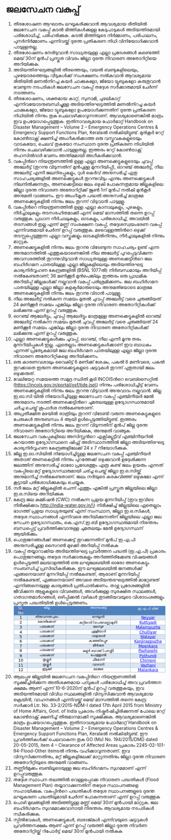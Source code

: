 # ജലസേചന വകുപ്പ്

1.  തീരശോഷണ ആഘാതം ലഘൂകരിക്കുവാന്‍ ആവശ്യമായ രീതിയില്‍ ജലസേചന വകുപ്പ്‌ കടല്‍ ഭിത്തികള്‍ക്കുള്ള കേടുപാടുകള്‍ അടിയന്തിരമായി പരിശോധിച്ച്, പരിഹരിക്കുക. കടല്‍ ഭിത്തിയുടെ നിര്‍മ്മാണം, പരിപാലനം, പുനര്‍നിര്‍മ്മാണം എന്നിവയ്ക്ക് ദുരന്ത പ്രതികരണ നിധി വിനിയോഗിക്കുവാന്‍ പാടുള്ളതല്ല.
2.  തീരശോഷണം നേരിടുവാന്‍ സാധ്യതയുള്ള എല്ലാ പ്രദേശങ്ങൾ കണ്ടെത്തി മെയ് 30ന് മുന്‍പ് പ്രസ്തുത വിവരം ജില്ലാ ദുരന്ത നിവാരണ അതോറിറ്റിയെ അറിയിക്കുക.
3.  അടിയന്തിരഘട്ടങ്ങളില്‍ തീരത്തെയും, വയല്‍ ബണ്ടുകളിലെയും, പുഴയോരത്തെയും വീടുകള്‍ക്ക് സംരക്ഷണം നല്‍കുവാന്‍ ആവശ്യമായ രീതിയില്‍ മണല്‍നിറച്ച കയര്‍ ചാക്കുകളോ, ജിയോ ട്യുബുകളോ കരുതുവാന്‍ വേണ്ടുന്ന നടപടികള്‍ ജലസേചന വകുപ്പ്‌ തദ്ദേശ സര്‍ക്കാരുമായി ചേര്‍ന്ന് നടത്തണം
4.  തീരശോഷണം, ശക്തമായ കാറ്റ്, സുനാമി, ചുഴലികാറ്റ് എന്നിവയോടനുബന്ധിച്ചുള്ള അടിയന്തിരഘട്ടത്തില്‍ മണല്‍നിറച്ച കയര്‍ ചാക്കുകളോ, ജിയോ ട്യുബുകളോ ഉപയോഗിക്കുന്നതിന് ദുരന്ത പ്രതികരണ നിധിയില്‍ നിന്നും തുക ചെലവഴിക്കാവുന്നതാണ്. ആവശ്യമാണെങ്കില്‍ മാത്രം ഇവ ഉപയോഗപ്പെടുത്തുക. ഇതിനാവശ്യമായ ഫോര്‍മാറ്റ്‌ Handbook on Disaster Management – Volume 2 – Emergency Operations Centres & Emergency Support Functions Plan, Keralaല്‍ നല്‍കിയിട്ടുണ്ട്. മുന്‍‌കൂര്‍ റേറ്റ് കോണ്‍ട്രാക്റ്റ് ക്ഷണിച്ച് അംഗീകരിക്കാത്ത ഒരു വസ്തുവകകളുടെയും വാടകയോ, ചെലവ് തുകയോ സംസ്ഥാന ദുരന്ത പ്രതികരണ നിധിയില്‍ നിന്നും ചെലവഴിക്കുവാന്‍ പാടുള്ളതല്ല. ഇത്തരം റേറ്റ് കോണ്‍ട്രാക്റ്റ് തഹസില്‍ദാര്‍ വേണം അന്തിമമായി അഗീകരിക്കുവാന്‍.
5.  വകുപ്പിന്‍റെ നിയന്ത്രണത്തില്‍ ഉള്ള എല്ലാ അണക്കെട്ടുകളുടെയും ചുവപ്പ് അലേര്‍ട്ട് \(തുറന്നു വിടുന്നതിന് മുന്‍പുള്ള മുന്നറിയിപ്പ്\), ഓറഞ്ച് അലേര്‍ട്ട്, നീല അലേര്‍ട്ട് എന്നീ ജലനിരപ്പുകളും, റുള്‍ കെര്‍വ് അനുസരിച്ച് ഏതു സാഹചര്യങ്ങളില്‍ അണക്കെട്ടുകള്‍ തുറന്നുവിടും എന്നും അണക്കെട്ടുകള്‍ നിലനില്‍ക്കുന്നതും, അണക്കെട്ടിലെ ജലം ഒഴുകി പോകുന്നതുമായ ജില്ലകളിലെ ജില്ലാ ദുരന്ത നിവാരണ അതോറിറ്റിക്ക് ജൂണ്‍ 1ന് മുന്‍പ് നല്‍കി മുന്‍‌കൂര്‍ അനുമതി വാങ്ങണം. ഈ അംഗീകൃത പദ്ധതി അനുസരിച്ച് മാത്രമേ അണക്കെട്ടുകളില്‍ നിന്നും ജലം തുറന്ന് വിടുവാന്‍ പാടുള്ളൂ.
6.  വകുപ്പിന്‍റെ നിയന്ത്രണത്തില്‍ ഉള്ള എല്ലാ കാനാലുകളും, പുഴകളും, നീര്‍ച്ചാലുകളും തടസരഹിതമാക്കി എന്ന് മെയ്‌ മാസത്തില്‍ തന്നെ ഉറപ്പ് വരുത്തുക. പ്രധാന നീര്‍ചാലുകളും, ഓടകളും, പരിശോധിച്ച്, അവയില്‍ തടസങ്ങള്‍ ഇല്ല എന്ന് മണ്ണ് സംരക്ഷണ വകുപ്പ്, തദ്ദേശസ്വയംഭരണ വകുപ്പ് എന്നിവരുമായി ചേര്‍ന്ന് ഉറപ്പ് വരുത്തുക. മഴവെള്ളത്തിന്‍റെ ഒഴുക്ക് തടസ്സപ്പെടുത്തുന്ന എല്ലാ വസ്തുക്കളും ഓടകളില്‍നിന്നും, നീര്‍ച്ചാലുകളില്‍ നിന്നും മാറ്റുക.
7.  അണക്കെട്ടുകളില്‍ നിന്നും ജലം തുറന്നു വിടേണ്ടുന്ന സാഹചര്യം ഉണ്ട് എന്ന അനുമാനത്തില്‍ എത്തുകയാണെങ്കില്‍ നീല അലേര്‍ട്ട് പുറപ്പെടുവിക്കുന്ന അവസരത്തില്‍ തുറന്നുവിടുവാന്‍ സാധ്യതയുള്ള അണക്കെട്ടിന്‍റെ ജല ബഹിര്‍ഗമന പാതയിലുള്ള എല്ലാ ജില്ലകളിലെയും അടിയന്തിരഘട്ട കാര്യനിര്‍വ്വഹണ കേന്ദ്രങ്ങളില്‍ \(BSNL 1077ല്‍\) നിര്‍ബന്ധമായും അറിയിപ്പ് നല്‍കേണ്ടതാണ്; 36 മണിക്കൂര്‍ മുന്‍പെങ്കിലും ഇത്തരം ഒരു പ്രാഥമിക അറിയിപ്പ് ജില്ലകള്‍ക്ക് നല്കുവാന്‍ വകുപ്പ് പരിശ്രമിക്കണം. ജല ബഹിര്‍ഗമന പാതയിലുള്ള എല്ലാ ജില്ലാ കളക്ടര്‍മാരുടെയും അനുമതിയോടെ മാത്രമേ അണക്കെട്ടുകളില്‍ നിന്നും ജലം തുറന്നു വിടാന്‍ പാടുള്ളൂ.
8.  നീല അലേര്‍ട്ട് നല്‍കുന്ന സമയം മുതല്‍ ചുവപ്പ് അലേര്‍ട്ട് വരെ ചുരുങ്ങിയത് 24 മണിക്കൂര്‍ സമയം എങ്കിലും ജില്ലാ ദുരന്ത നിവാരണ അതോറിറ്റികള്‍ക്ക് ലഭിക്കുന്നു എന്ന് ഉറപ്പ് വരുത്തുക.
9.  ഓറഞ്ച് ആലേര്‍ട്ടും, ചുവപ്പ് ആലേര്‍ട്ടും മാത്രമുള്ള അണക്കെട്ടുകളില്‍ ഓറഞ്ച് അലേര്‍ട്ട് നല്‍കുന്ന സമയം മുതല്‍ ചുവപ്പ് അലേര്‍ട്ട് വരെ ചുരുങ്ങിയത് 24 മണിക്കൂര്‍ സമയം എങ്കിലും ജില്ലാ ദുരന്ത നിവാരണ അതോറിറ്റികള്‍ക്ക് ലഭിക്കുന്നു എന്ന് ഉറപ്പ് വരുത്തുക.
10.  എല്ലാ അണക്കെട്ടുകള്‍ക്കും ചുവപ്പ്, ഓറഞ്ച്, നീല എന്നീ മൂന്നു തരം മുന്നറിയിപ്പുകള്‍ ഇല്ല. ഏതെല്ലാം അണക്കെട്ടുകള്‍ക്കാണ് ഇവ ബാധകം എന്നത് പ്രത്യേകമായി ജല ബഹിര്‍ഗമന പാതയിലുള്ള എല്ലാ ജില്ലാ ദുരന്ത നിവാരണ അതോറിറ്റികളെ അറിയിക്കണം.
11.  ഒരു കാരണവശാലും വൈകിട്ട് 6 മണിക്ക് ശേഷം, പകല്‍ 6 മണിവരെ, പകല്‍ തുറക്കാതെ ഇരുന്ന അണക്കെട്ടുകളുടെ ഷട്ടറുകള്‍ തുറന്ന് പുതുതായി ജലം ഒഴുക്കരുത്.
12.  വേലിയേറ്റ സമയത്തെ സമുദ്ര സ്ഥിതി കൂടി INCOISന്‍റെ വെബ്സൈറ്റില്‍ \(https://incois.gov.in/portal/osf/tide.jsp\) നിന്നും പരിശോധിച്ചിട്ട് വേണം അണക്കെട്ടുകളില്‍ നിന്നും ജലം തുറന്നു വിടുവാന്‍ അനുവാദം നല്കുവാന്‍. ജില്ല ഇ.ഓ.സി യില്‍ നിയോഗിച്ചിടുള്ള ജലസേചന വകുപ്പ് എഞ്ചിനീയര്‍ മേല്‍ അനുമാനം നടത്തി അണക്കെട്ടിന്‍റെ ചുമതലയുള്ള ഉദ്യോഗസ്ഥനുമായി ചര്‍ച്ച ചെയ്ത് ശുപാര്‍ശ നല്‍കേണ്ടതാണ്.
13.  അപ്രതീക്ഷിത മഴയില്‍ രാത്രിയും തുറന്ന് വിടേണ്ടി വരുന്ന അണകെട്ടുകളുടെ പേരുകള്‍ അനുബന്ധം 4 ആയി ഉള്‍പ്പെടുത്തിയിട്ടുണ്ട്. ഇത്തരം അണക്കെട്ടുകളില്‍ നിന്നും ജലം തുറന്ന് വിടുന്നതിന് മുന്‍പ് ജില്ല ദുരന്ത നിവാരണ അതോറിറ്റിയെ അറിയിക്കുക, അനുമതി വാങ്ങുക.
14.  ജലസേചന വകുപ്പുകളിലെ അസിസ്റ്റന്‍റെ എക്സിക്യൂട്ടീവ് എഞ്ചിനീയറില്‍ കുറയാത്ത ഉദ്യോഗസ്ഥനെ ഷിഫ്റ്റ്‌ അടിസ്ഥാനത്തില്‍ ജില്ലാ അടിയന്തിരഘട്ട കാര്യനിര്‍വ്വഹണ കേന്ദ്രങ്ങളിലേക്ക് 24 x 7 നിയോഗിക്കുക.
15.  ജില്ല ഇ.ഓ.സിയില്‍ നിയോഗിച്ചിട്ടുള്ള ജലസേചന വകുപ്പ് എഞ്ചിനീയര്‍ അതാത് അണകെട്ടില്‍ നിന്നും പുറത്തേക്ക് ഒഴുക്കുവാന്‍ ഉദ്ദേശിക്കുന്ന ജലത്തിന് അനുസരിച്ച് ഓരോ പ്രദേശത്തും എത്ര കണ്ട് ജലം ഉയരും എന്നത് വകുപ്പിലെ മറ്റ് ഉദ്യോഗസ്ഥരുമായി ചര്ച്ച ചെയ്ത് ജില്ലാ ഇ.ഒ.സിയ്ക്ക് അനുമാനിച്ച് നല്‍കേണ്ടതാണ്. ജലം നദിയുടെ കരകവിഞ്ഞ് ഒഴുകുമോ എന്ന് കൂട്ടായി പരിശോധിക്കുകയും ചെയ്യുക.
16.  നദീ ജലം മറ്റ് ജില്ലകളില്‍ ചെന്ന് എത്തും എങ്കില്‍ പ്രസ്തുത ജില്ലയിലെ ജില്ലാ ഇ.ഒ.സിയെ അറിയിക്കുക
17.  കേന്ദ്ര ജല കമ്മിഷന്‍ \(CWC\) നല്‍കുന്ന പ്രളയ മുന്നറിയിപ്പ് \(ഇവ ഇവിടെ നിരീക്ഷിക്കാം http://india-water.gov.in/\) നിരീക്ഷിച്ച് ജില്ലയിലെ ഏതെല്ലാം ഭാഗത്ത് പ്രളയ സാധ്യതയുണ്ട് എന്ന് സംസ്ഥാന, ജില്ലാ ഇ.ഒ.സികള്‍, തദ്ദേശ സ്ഥാപനങ്ങള്‍ എന്നിവരെ അറിയിക്കുന്നതിന് ജില്ലയിലെ എല്ലാ ജല സേചന ഉദ്യോഗസ്ഥരും, കെ.എസ്.ഇ.ബി ഉദ്യോഗസ്ഥരുമായി നിരന്തരം ബന്ധപ്പെട്ട് പ്രവര്‍ത്തിക്കുവാനുള്ള ചുമതലയും മേല്‍ ഉദ്യോഗസ്ഥന് ആയിരിക്കും.
18.  പൊതുജനങ്ങള്‍ക്ക് അണക്കെട്ട് തുറക്കുന്നതിന് മുന്‍പ് ഇ.എ.പി അനുസരിച്ചുള്ള സൈറണ്‍ മുഴക്കി അറിയിപ്പ് നല്‍കുക
19.  വകുപ്പ് തയ്യാറാക്കിയ അടിയന്തിരഘട്ട പ്രവര്‍ത്തന പദ്ധതി \(ഇ.എ.പി\) പ്രകാരം പൊതുജനങ്ങളും തദ്ദേശ സര്‍ക്കാരുകളും അറിഞ്ഞിരിക്കേണ്ട വിഷയങ്ങള്‍ ഉള്‍പ്പെടുത്തി മലയാളത്തില്‍ ഒരു ലഘുലേഖയില്‍ ഓരോ അണകെട്ടും സംബന്ധിച്ച് പ്രസിദ്ധീകരിക്കുക. ഈ ലഘുലേഖയില്‍ ജനങ്ങള്‍ക്ക്‌ എങ്ങനെയാണ് മുന്നറിയിപ്പ് നല്‍കേണ്ടത്, ആരാണ് മുന്നറിയിപ്പ് നല്‍കേണ്ടത്, എങ്ങനെയാണ് അവരെ അടിയന്തരഘട്ടത്തില്‍ മാറ്റേണ്ടത് എന്നിങ്ങനെയുള്ള കാര്യങ്ങള്‍ പ്രതിപാതിക്കണം. താഴ്ന്ന പ്രദേശങ്ങളിൽ ജീവിക്കുന്ന ആളുകളുടെ വിവരങ്ങൾ, അവര്‍ക്കുള്ള സുരക്ഷിത സ്ഥലങ്ങൾ, ഗതാഗതമാർഗങ്ങൾ, ഒഴിപ്പിക്കൽ വഴികൾ തുടങ്ങിയവയുടെ വിശദാംശങ്ങളും പ്രസ്തുത പദ്ധതിയില്‍ ഉള്‍പ്പെടുത്തണം. ![](../.gitbook/assets/image%20%2834%29.png) 
20.  ആലപ്പുഴ ജില്ലയില്‍ ജലസേചന വകുപ്പിന്‍റെ നിയന്ത്രണത്തില്‍ സൂക്ഷിച്ചിരിക്കുന്ന അതിശക്തമായ പമ്പുകള്‍ പരിശോധിച്ച് അവ പ്രവര്‍ത്തന ക്ഷമമം ആണ് എന്ന് 10-6-2020ന് മുന്‍പ് ഉറപ്പ് വരുത്തുകയും, ഇവ അടിയന്തിരമായി വിവിധ സ്ഥലങ്ങളില്‍ വിന്യസിക്കുവാന്‍ ആവശ്യമായ ക്രെയിന്‍, വാഹനങ്ങള്‍ എന്നിവയ്ക്ക് മെയ്‌ മാസത്തില്‍ തന്നെ കേന്ദ്ര സര്‍ക്കാര്‍ Ltr. No. 33-2/2015-NDM-I dated 17th April 2015 from Ministry of Home Affairs, Govt. of India പ്രകാരം നിഷ്കര്‍ഷിച്ചിരിക്കുന്നത് പോലെ റേറ്റ് കോണ്‍ട്രാക്റ്റ് ക്ഷണിച്ച് തീരുമാനമാക്കി സൂക്ഷിക്കുക. ആവശ്യമാണെങ്കില്‍ മാത്രം ഉപയോഗപ്പെടുത്തുക. ഇതിനാവശ്യമായ ഫോര്‍മാറ്റ്‌ Handbook on Disaster Management – Volume 2 – Emergency Operations Centres & Emergency Support Functions Plan, Keralaല്‍ നല്‍കിയിട്ടുണ്ട്. ഈ പ്രവര്‍ത്തികള്‍ക്ക് ചെലവാകുന്ന തുക GO \(Ms\) No. 194/2015/DMD dated 20-05-2015, item 4 – Clearance of Affected Areas പ്രകാരം 2245-02-101-94-Flood-Other itemsല്‍ നിന്നും വഹിക്കാവുന്നതാണ്. ഇവ വിന്യസിക്കുന്നതിനും, മറ്റ് ജില്ലകളിലേക്ക് മാറ്റുന്നതിനും ജില്ലാ ദുരന്ത നിവാരണ അതോറിറ്റിയുടെ അനുമതി വാങ്ങണം.
21.  തണ്ണീര്‍മുക്കം ബണ്ടിലൂടെയുള്ള ജല ബഹിര്‍ഗമനം സുഗമമാണ് എന്ന് ഉറപ്പുവരുത്തുക
22.  തദ്ദേശ സ്ഥാപന തലത്തില്‍ വെള്ളപ്പൊക്ക നിവാരണ പദ്ധതികള്‍ \(Flood Management Plan\) തയ്യാറാക്കുന്നതിന് തദ്ദേശ സ്ഥാപനങ്ങളെ സഹായിക്കുക. വകുപ്പിന്‍റെ പദ്ധതികള്‍ തദ്ദേശ സ്ഥാപനങ്ങളുടെ ദുരന്ത ലഘൂകരണ പദ്ധതിയുമായി ചേര്‍ന്ന് പോകുന്നതാണ് എന്ന് ഉറപ്പ് വരുത്തുക
23.  പൊഴി മുഖങ്ങളില്‍ അടിഞ്ഞിട്ടുള്ള മണ്ണ് മെയ് 30ന് മുന്‍പായി മാറ്റുക. ജല ബഹിര്‍ഗമനം സുഗമമാക്കുവാനായി നിരന്തരം ആവശ്യമായ നടപടികള്‍ സ്വീകരിക്കുക.
24.  സ്പില്‍വേകള്‍, അണക്കെട്ടുകള്‍, ബരാജ്കള്‍ എന്നിവയുടെ ഷട്ടറുകള്‍ പ്രവര്‍ത്തനക്ഷമം ആണ് എന്ന് ഉറപ്പ് വരുത്തി ജില്ലാ ദുരന്ത നിവര്‍ണ അതോറിറ്റിയ്ക്ക് റിപോര്‍ട്ട് മെയ് 30ന് മുന്‍പായി നല്‍കുക

 

 

